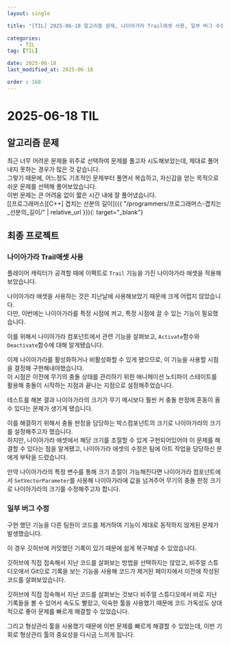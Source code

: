 ```yaml
---
layout: single

title: "[TIL] 2025-06-18 알고리즘 문제, 나이아가라 Trail애셋 사용, 일부 버그 수정"

categories:
    - TIL
tag: [TIL]

date: 2025-06-18
last_modified_at: 2025-06-18

order : 168
---
```


# 2025-06-18 TIL

## 알고리즘 문제

최근 너무 어려운 문제들 위주로 선택하여 문제를 풀고자 시도해보았는데, 제대로 풀어내지 못하는 경우가 많은 것 같습니다.  
그렇기 때문에, 어느정도 기초적인 문제부터 풀면서 복습하고, 자신감을 얻는 목적으로 쉬운 문제를 선택해 풀어보았습니다.  
이번 문제는 큰 어려움 없이 짧은 시간 내에 잘 풀어냈습니다.  
[[프로그래머스][C++] 겹치는 선분의 길이]({{ "/programmers/프로그래머스-겹치는_선분의_길이/" | relative_url }}){: target="_blank"}

## 최종 프로젝트

### 나이아가라 Trail애셋 사용

플레이어 캐릭터가 공격할 때에 이팩트로 `Trail` 기능을 가진 나이아가라 애셋을 적용해보았습니다.

나이아가라 애셋을 사용하는 것은 지난날에 사용해보았기 때문에 크게 어렵지 않았습니다.  
다만, 이번에는 나이아가라를 특정 시점에 켜고, 특정 시점에 끌 수 있는 기능이 필요했습니다.

이를 위해서 나이아가라 컴포넌트에서 관련 기능을 살펴보고, `Activate`함수와 `Deactivate`함수에 대해 알게됐습니다.

이제 나이아가라를 활성화하거나 비활성화할 수 있게 됐으므로, 이 기능을 사용할 시점을 결정해 구현해내야했습니다.  
이 시점은 이전에 무기의 충돌 상태를 관리하기 위한 애니메이션 노티파이 스테이트를 활용해 충돌이 시작하는 지점과 끝나는 지점으로 설정해주었습니다.

테스트를 해본 결과 나이아가라의 크기가 무기 메시보다 훨씬 커 충돌 판정에 혼동이 올 수 있다는 문제가 생기게 됐습니다.

이를 해결하기 위해서 충돌 판정을 담당하는 박스컴포넌트의 크기로 나이아가라의 크기를 설정해주고자 했습니다.  
하지만, 나이아가라 애셋에서 해당 크기를 조절할 수 있게 구현되어있어야 이 문제를 해결할 수 있다는 점을 알게됐고, 나이아가라 애셋의 수정은 팀에 아트 작업을 담당하신 분에게 부탁을 드렸습니다.

만약 나이아가라의 특정 변수를 통해 크기 조절이 가능해진다면 나이아가라 컴포넌트에서 `SetVectorParameter`를 사용해 나이아가라에 값을 넘겨주어 무기의 충돌 판정 크기로 나이아가라의 크기를 수정해주고자 합니다.

### 일부 버그 수정

구현 했던 기능을 다른 팀원이 코드를 제거하여 기능이 제대로 동작하지 않게된 문제가 발생했습니다.

이 경우 깃허브에 커밋했던 기록이 있기 때문에 쉽게 복구해낼 수 있었습니다.

깃허브에 직접 접속해서 지난 코드를 살펴보는 방법을 선택하지는 않았고, 비주얼 스튜디오에서 Git으로 기록을 보는 기능을 사용해 코드가 제거된 페이지에서 이전에 작성된 코드를 살펴보았습니다.

깃허브에 직접 접속해서 지난 코드를 살펴보는 것보다 비주얼 스튜디오에서 바로 지난 기록들을 볼 수 있어서 속도도 빨랐고, 익숙한 툴을 사용했기 때문에 코드 가독성도 상대적으로 좋아 문제를 빠르게 해결할 수 있었습니다.

그리고 형상관리 툴을 사용했기 때문에 이번 문제를 빠르게 해결할 수 있었는데, 이번 기회로 형상관리 툴의 중요성을 다시금 느끼게 됩니다.